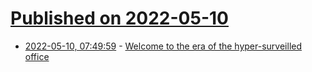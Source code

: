 # [Published on 2022-05-10](index.md)

* [2022-05-10, 07:49:59](https://news.ycombinator.com/item?id=31324589) - [Welcome to the era of the hyper-surveilled office](https://www.economist.com/business/welcome-to-the-era-of-the-hyper-surveilled-office/21809219)
